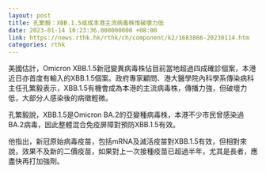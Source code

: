 ```yaml
---
layout: post
title: 孔繁毅：XBB.1.5或成本港主流病毒株惟破壞力低
date: 2023-01-14 10:23:36.000000000 +08:00
link: https://news.rthk.hk/rthk/ch/component/k2/1683866-20230114.htm
categories: rthk
---
```


美國估計，Omicron XBB.1.5新冠變異病毒株佔目前當地超過四成確診個案，本港近日亦首度有輸入的XBB.1.5個案。政府專家顧問、港大醫學院內科學系傳染病科主任孔繁毅表示，XBB.1.5有機會成為本港的主流病毒株，傳播力強，但破壞力低，大部分人感染後的病徵輕微。

孔繁毅說，XBB.1.5是Omicron BA.2的亞變種病毒株，本港不少市民曾感染過BA.2病毒，因此整體混合免疫屏障對預防XBB.1.5有效。

他指出，新冠原始病毒疫苗，包括mRNA及滅活疫苗對XBB.1.5有效，但相對來說，效果不及新的二價疫苗，如果對上一次接種疫苗已超過半年，尤其是長者，應盡快再打加強劑。
